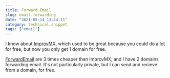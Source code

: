 ```yaml
---
title: Forward Email
slug: email-forwarding
date: "2021-05-14 13:44:11"
category: technical.snippet
tags: ["email"]
---
```


I know about [ImprovMX](https://improvmx.com/), which used to be great because you could do a lot for
free, but now you only get 1 domain for free.

[ForwardEmail](https://forwardemail.net) are 3 times cheaper than ImprovMX, and
I have 2 domains forwarding email. It's not particularly private, but I can send
and recieve from a domain, for free.
